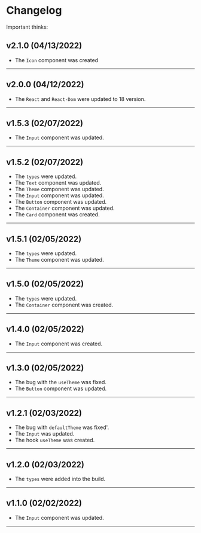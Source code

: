 # Changelog
Important thinks:

## v2.1.0 (04/13/2022)
- The `Icon` component was created
--------------------

## v2.0.0 (04/12/2022)
- The `React` and `React-Dom` were updated to 18 version.
--------------------

## v1.5.3 (02/07/2022)
- The `Input` component was updated.
--------------------

## v1.5.2 (02/07/2022)
- The `types` were updated.
- The `Text` component was updated.
- The `Theme` component was updated.
- The `Input` component was updated.
- The `Button` component was updated.
- The `Container` component was updated.
- The `Card` component was created.
--------------------

## v1.5.1 (02/05/2022)
- The `types` were updated.
- The `Theme` component was updated.
--------------------

## v1.5.0 (02/05/2022)
- The `types` were updated.
- The `Container` component was created.
--------------------

## v1.4.0 (02/05/2022)
- The `Input` component was created.
--------------------

## v1.3.0 (02/05/2022)
- The bug with the `useTheme` was fixed.
- The `Button` component was updated.
--------------------

## v1.2.1 (02/03/2022)
- The bug with `defaultTheme` was fixed'.
- The `Input` was updated.
- The hook `useTheme` was created.
--------------------

## v1.2.0 (02/03/2022)
- The `types` were added into the build.
--------------------

## v1.1.0 (02/02/2022)
- The `Input` component was updated.
--------------------
